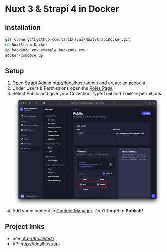 # Nuxt 3 & Strapi 4 in Docker 

## Installation
```bash
git clone git@github.com:tarikkavaz/NuxtStrapiDocker.git
cd NuxtStrapiDocker
cp backend/.env.example backend/.env
docker-compose up
```
## Setup

1. Open Strapi Admin [http://localhost/admin](http://localhost/admin) and create an account
2. Under Users & Permissions open the [Roles Page](http://localhost/admin/settings/users-permissions/roles/2)
3. Select Public and give your Collection Type `find` and `findOne` permitions.
![Permissions](Readme/Readme1.png)
4. Add some content in [Content Manager](http://localhost/admin/content-manager). Don't forget to **Publish!**

## Project links
- Site [http://localhost/](http://localhost/) 
- API [http://localhost/api](http://localhost/api)
